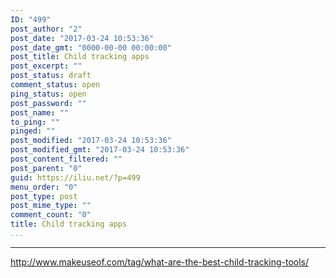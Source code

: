 ```yaml
---
ID: "499"
post_author: "2"
post_date: "2017-03-24 10:53:36"
post_date_gmt: "0000-00-00 00:00:00"
post_title: Child tracking apps
post_excerpt: ""
post_status: draft
comment_status: open
ping_status: open
post_password: ""
post_name: ""
to_ping: ""
pinged: ""
post_modified: "2017-03-24 10:53:36"
post_modified_gmt: "2017-03-24 10:53:36"
post_content_filtered: ""
post_parent: "0"
guid: https://iliu.net/?p=499
menu_order: "0"
post_type: post
post_mime_type: ""
comment_count: "0"
title: Child tracking apps
...
```

---

http://www.makeuseof.com/tag/what-are-the-best-child-tracking-tools/

